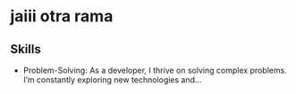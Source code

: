 # jaiii otra rama

## Skills
- Problem-Solving: As a developer, I thrive on solving complex problems. I’m constantly exploring new technologies and...
